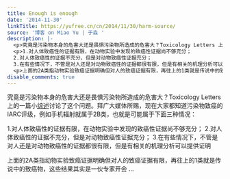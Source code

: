 ```yaml
---
title: Enough is enough
date: '2014-11-30'
linkTitle: https://yufree.cn/cn/2014/11/30/harm-source/
source: '博客 on Miao Yu | 于淼 '
description: |-
  <p>究竟是污染物本身的危害大还是畏惧污染物所造成的危害大？Toxicology Letters 上的一篇小<a href="http://www.sciencedirect.com/science/article/pii/S037842741200063X">综述</a>讨论了这个问题。拜广大媒体所赐，现在大家都知道污染物致癌的IARC评级，例如手机辐射就属于2B类，也就是可能属于下面三种情况：</p>
  <p>1.对人体致癌性的证据有限，在动物实验中发现的致癌性证据尚不够充分；
  2.对人体致癌性的证据不充分，但是对动物致癌性证据充分；
  3.在有些情况下，不管是对人还是对动物致癌性的证据都很有限，但是有相关的机理分析可以提供证明</p>
  <p>上面的2A类指动物实验致癌证据明确但对人的致癌证据有限，再往上的1类就是传说中的致癌物，这些结果其实是一伙专家开会 ...
disable_comments: true
---
```

<p>究竟是污染物本身的危害大还是畏惧污染物所造成的危害大？Toxicology Letters 上的一篇小<a href="http://www.sciencedirect.com/science/article/pii/S037842741200063X">综述</a>讨论了这个问题。拜广大媒体所赐，现在大家都知道污染物致癌的IARC评级，例如手机辐射就属于2B类，也就是可能属于下面三种情况：</p>
<p>1.对人体致癌性的证据有限，在动物实验中发现的致癌性证据尚不够充分；
2.对人体致癌性的证据不充分，但是对动物致癌性证据充分；
3.在有些情况下，不管是对人还是对动物致癌性的证据都很有限，但是有相关的机理分析可以提供证明</p>
<p>上面的2A类指动物实验致癌证据明确但对人的致癌证据有限，再往上的1类就是传说中的致癌物，这些结果其实是一伙专家开会 ...